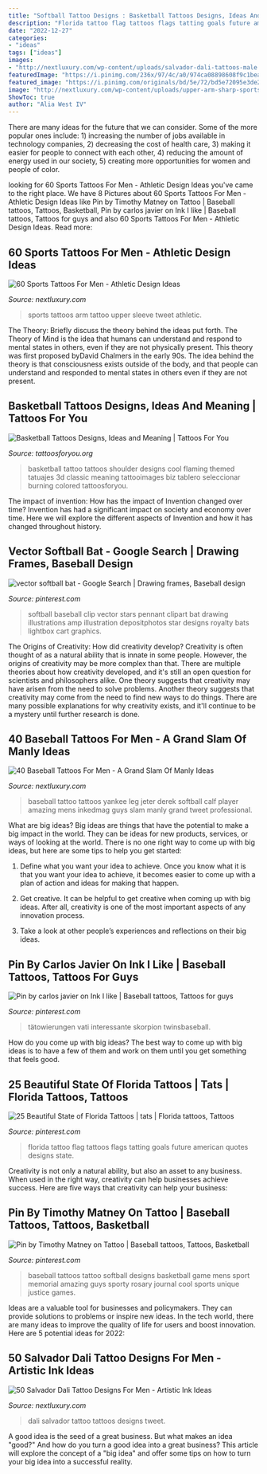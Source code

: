 ```yaml
---
title: "Softball Tattoo Designs : Basketball Tattoos Designs, Ideas And Meaning"
description: "Florida tattoo flag tattoos flags tatting goals future american quotes designs state"
date: "2022-12-27"
categories:
- "ideas"
tags: ["ideas"]
images:
- "http://nextluxury.com/wp-content/uploads/salvador-dali-tattoos-male.jpg"
featuredImage: "https://i.pinimg.com/236x/97/4c/a0/974ca08898608f9c1bea882ed7ce6f52--southern-girls-florida.jpg"
featured_image: "https://i.pinimg.com/originals/bd/5e/72/bd5e72095e3de29c5e0e7fba6c24f968.jpg"
image: "http://nextluxury.com/wp-content/uploads/upper-arm-sharp-sports-male-tattoo-ideas.jpg"
ShowToc: true
author: "Alia West IV"
---
```



There are many ideas for the future that we can consider. Some of the more popular ones include: 1) increasing the number of jobs available in technology companies, 2) decreasing the cost of health care, 3) making it easier for people to connect with each other, 4) reducing the amount of energy used in our society, 5) creating more opportunities for women and people of color.

	

		
looking for 60 Sports Tattoos For Men - Athletic Design Ideas you've came to the right place. We have 8 Pictures about 60 Sports Tattoos For Men - Athletic Design Ideas like Pin by Timothy Matney on Tattoo | Baseball tattoos, Tattoos, Basketball, Pin by carlos javier on Ink I like | Baseball tattoos, Tattoos for guys and also 60 Sports Tattoos For Men - Athletic Design Ideas. Read more:
		
    
## 60 Sports Tattoos For Men - Athletic Design Ideas

<img loading=lazy src="http://nextluxury.com/wp-content/uploads/upper-arm-sharp-sports-male-tattoo-ideas.jpg" onerror="this.onerror=null;this.src='https://tse2.mm.bing.net/th?id=OIP.3QmjuEjJNZCeuY3Dzmu9fwHaHa&amp;pid=15.1';" alt="60 Sports Tattoos For Men - Athletic Design Ideas">

_Source: nextluxury.com_

>sports tattoos arm tattoo upper sleeve tweet athletic. 

	

The Theory: Briefly discuss the theory behind the ideas put forth.
The Theory of Mind is the idea that humans can understand and respond to mental states in others, even if they are not physically present. This theory was first proposed byDavid Chalmers in the early 90s. The idea behind the theory is that consciousness exists outside of the body, and that people can understand and responded to mental states in others even if they are not present.

    
## Basketball Tattoos Designs, Ideas And Meaning | Tattoos For You

<img loading=lazy src="http://www.tattoosforyou.org/wp-content/uploads/2016/05/Basketball-Themed-Tattoos.jpg" onerror="this.onerror=null;this.src='https://tse2.mm.bing.net/th?id=OIP.AbSBsxTZyenPWnfo-ekNPQHaHa&amp;pid=15.1';" alt="Basketball Tattoos Designs, Ideas and Meaning | Tattoos For You">

_Source: tattoosforyou.org_

>basketball tattoo tattoos shoulder designs cool flaming themed tatuajes 3d classic meaning tattooimages biz tablero seleccionar burning colored tattoosforyou. 

	

The impact of invention: How has the impact of Invention changed over time?
Invention has had a significant impact on society and economy over time. Here we will explore the different aspects of Invention and how it has changed throughout history.

    
## Vector Softball Bat - Google Search | Drawing Frames, Baseball Design

<img loading=lazy src="https://i.pinimg.com/736x/ce/45/7e/ce457e3c7eb5963c2f9d5c50ff218ecd--softball-bats-baseball.jpg" onerror="this.onerror=null;this.src='https://tse3.mm.bing.net/th?id=OIP.VYntnmpM-Z6HpdO633taqwHaHJ&amp;pid=15.1';" alt="vector softball bat - Google Search | Drawing frames, Baseball design">

_Source: pinterest.com_

>softball baseball clip vector stars pennant clipart bat drawing illustrations amp illustration depositphotos star designs royalty bats lightbox cart graphics. 

	

The Origins of Creativity: How did creativity develop?
Creativity is often thought of as a natural ability that is innate in some people. However, the origins of creativity may be more complex than that. There are multiple theories about how creativity developed, and it's still an open question for scientists and philosophers alike. One theory suggests that creativity may have arisen from the need to solve problems. Another theory suggests that creativity may come from the need to find new ways to do things. There are many possible explanations for why creativity exists, and it'll continue to be a mystery until further research is done.

    
## 40 Baseball Tattoos For Men - A Grand Slam Of Manly Ideas

<img loading=lazy src="http://nextluxury.com/wp-content/uploads/professional-baseball-player-tattoo-for-men-on-leg-calf.jpg" onerror="this.onerror=null;this.src='https://tse1.mm.bing.net/th?id=OIP.aNZBoGKPrbcUukU3BD1L5gHaIg&amp;pid=15.1';" alt="40 Baseball Tattoos For Men - A Grand Slam Of Manly Ideas">

_Source: nextluxury.com_

>baseball tattoo tattoos yankee leg jeter derek softball calf player amazing mens inkedmag guys slam manly grand tweet professional. 

	

What are big ideas?
Big ideas are things that have the potential to make a big impact in the world. They can be ideas for new products, services, or ways of looking at the world. There is no one right way to come up with big ideas, but here are some tips to help you get started:
1. Define what you want your idea to achieve. Once you know what it is that you want your idea to achieve, it becomes easier to come up with a plan of action and ideas for making that happen.

2. Get creative. It can be helpful to get creative when coming up with big ideas. After all, creativity is one of the most important aspects of any innovation process.

3. Take a look at other people’s experiences and reflections on their big ideas.

    
## Pin By Carlos Javier On Ink I Like | Baseball Tattoos, Tattoos For Guys

<img loading=lazy src="https://i.pinimg.com/originals/bd/5e/72/bd5e72095e3de29c5e0e7fba6c24f968.jpg" onerror="this.onerror=null;this.src='https://tse4.mm.bing.net/th?id=OIP.vMYOBk2j29qoXbvJpyG39wAAAA&amp;pid=15.1';" alt="Pin by carlos javier on Ink I like | Baseball tattoos, Tattoos for guys">

_Source: pinterest.com_

>tätowierungen vati interessante skorpion twinsbaseball. 

	

How do you come up with big ideas?
The best way to come up with big ideas is to have a few of them and work on them until you get something that feels good.

    
## 25 Beautiful State Of Florida Tattoos | Tats | Florida Tattoos, Tattoos

<img loading=lazy src="https://i.pinimg.com/236x/97/4c/a0/974ca08898608f9c1bea882ed7ce6f52--southern-girls-florida.jpg" onerror="this.onerror=null;this.src='https://tse3.mm.bing.net/th?id=OIP.2MKvRGS99_-mRy53iITAOQAAAA&amp;pid=15.1';" alt="25 Beautiful State of Florida Tattoos | tats | Florida tattoos, Tattoos">

_Source: pinterest.com_

>florida tattoo flag tattoos flags tatting goals future american quotes designs state. 

	

Creativity is not only a natural ability, but also an asset to any business. When used in the right way, creativity can help businesses achieve success. Here are five ways that creativity can help your business: 

    
## Pin By Timothy Matney On Tattoo | Baseball Tattoos, Tattoos, Basketball

<img loading=lazy src="https://i.pinimg.com/originals/0a/fa/ac/0afaac763cb755eaaf27d0752bb4f970.jpg" onerror="this.onerror=null;this.src='https://tse4.mm.bing.net/th?id=OIP.G9IKGCcLIWoiwsnIq2zqPAHaHa&amp;pid=15.1';" alt="Pin by Timothy Matney on Tattoo | Baseball tattoos, Tattoos, Basketball">

_Source: pinterest.com_

>baseball tattoos tattoo softball designs basketball game mens sport memorial amazing guys sporty rosary journal cool sports unique justice games. 

	

Ideas are a valuable tool for businesses and policymakers. They can provide solutions to problems or inspire new ideas. In the tech world, there are many ideas to improve the quality of life for users and boost innovation. Here are 5 potential ideas for 2022: 

    
## 50 Salvador Dali Tattoo Designs For Men - Artistic Ink Ideas

<img loading=lazy src="http://nextluxury.com/wp-content/uploads/salvador-dali-tattoos-male.jpg" onerror="this.onerror=null;this.src='https://tse4.mm.bing.net/th?id=OIP.Fv-REBSDgltCAu693WiMIgHaHa&amp;pid=15.1';" alt="50 Salvador Dali Tattoo Designs For Men - Artistic Ink Ideas">

_Source: nextluxury.com_

>dali salvador tattoo tattoos designs tweet. 

	

A good idea is the seed of a great business. But what makes an idea "good?" And how do you turn a good idea into a great business? This article will explore the concept of a "big idea" and offer some tips on how to turn your big idea into a successful reality.


